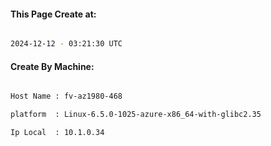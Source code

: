 
   
#### This Page Create at:

```bash

2024-12-12 - 03:21:30 UTC

```

#### Create By Machine:

```bash

Host Name : fv-az1980-468

platform  : Linux-6.5.0-1025-azure-x86_64-with-glibc2.35

Ip Local  : 10.1.0.34

```

